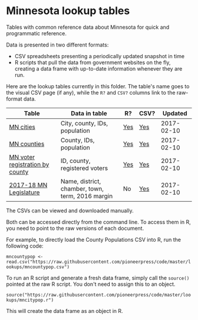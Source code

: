 # Minnesota lookup tables

Tables with common reference data about Minnesota for quick and programmatic reference. 

Data is presented in two different formats:

- CSV spreadsheets presenting a periodically updated snapshot in time
- R scripts that pull the data from government websites on the fly, creating a data frame with up-to-date information whenever they are run.

Here are the lookup tables currently in this folder. The table's name goes to the visual CSV page (if any), while the `R?` and `CSV?` columns link to the raw-format data.

Table | Data in table | R? | CSV? | Updated
-------------|---------|---|---|---- 
[MN cities](https://github.com/pioneerpress/code/blob/master/lookups/mncitypop.csv) | City, county, IDs, population | [Yes](https://raw.githubusercontent.com/pioneerpress/code/master/lookups/mncitypop.r) | [Yes](https://raw.githubusercontent.com/pioneerpress/code/master/lookups/mncitypop.csv) | 2017-02-10
[MN counties](https://github.com/pioneerpress/code/blob/master/lookups/mncountypop.csv) | County, IDs, population | [Yes](https://raw.githubusercontent.com/pioneerpress/code/master/lookups/mncountypop.r) | [Yes](https://raw.githubusercontent.com/pioneerpress/code/master/lookups/mncountypop.csv) | 2017-02-10
[MN voter registration by county](https://github.com/pioneerpress/code/blob/master/lookups/mnvoterreg.csv) | ID, county, registered voters | [Yes](https://raw.githubusercontent.com/pioneerpress/code/master/lookups/mnvoterreg.r) | [Yes](https://raw.githubusercontent.com/pioneerpress/code/master/lookups/mnvoterreg.csv)  | 2017-02-10
[2017-18 MN Legislature](https://github.com/pioneerpress/code/blob/master/lookups/mnleg17.csv) | Name, district, chamber, town, term, 2016 margin | No | [Yes](https://raw.githubusercontent.com/pioneerpress/code/master/lookups/mnleg17.csv) | 2017-02-10


The CSVs can be viewed and downloaded manually.

Both can be accessed directly from the command line. To access them in R, you need to point to the raw versions of each document.

For example, to directly load the County Populations CSV into R, run the following code:

`mncountypop <- read.csv("https://raw.githubusercontent.com/pioneerpress/code/master/lookups/mncountypop.csv")`

To run an R script and generate a fresh data frame, simply call the `source()` pointed at the raw R script. You don't need to assign this to an object.

`source("https://raw.githubusercontent.com/pioneerpress/code/master/lookups/mncitypop.r")`

This will create the data frame as an object in R.
